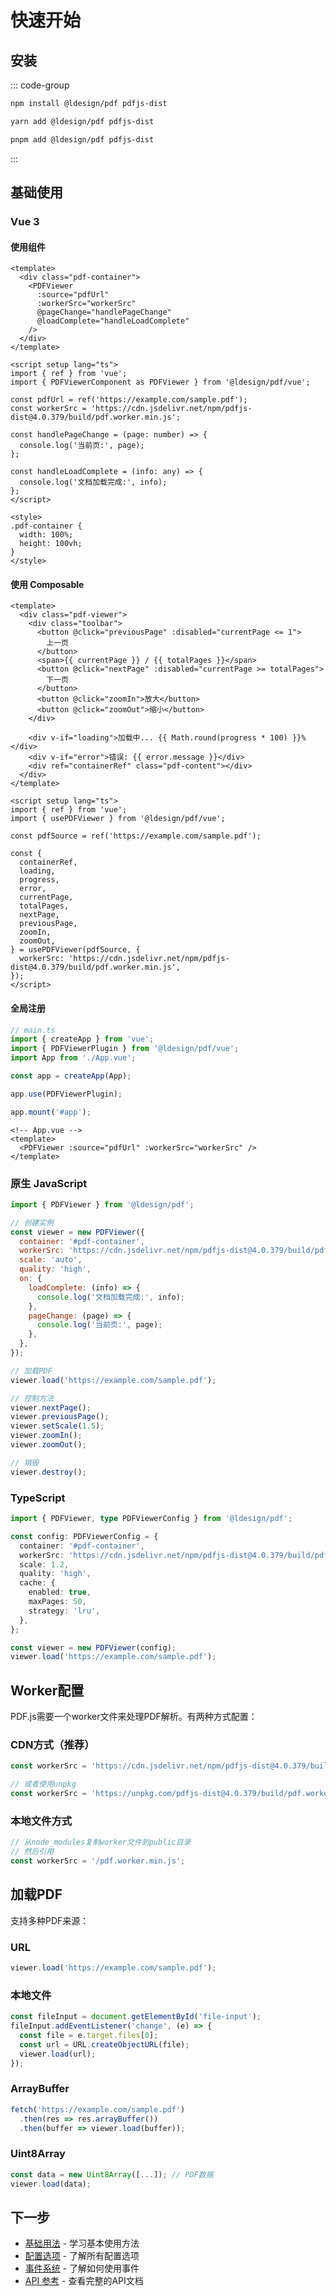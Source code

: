 # 快速开始

## 安装

::: code-group

```bash [npm]
npm install @ldesign/pdf pdfjs-dist
```

```bash [yarn]
yarn add @ldesign/pdf pdfjs-dist
```

```bash [pnpm]
pnpm add @ldesign/pdf pdfjs-dist
```

:::

## 基础使用

### Vue 3

#### 使用组件

```vue
<template>
  <div class="pdf-container">
    <PDFViewer
      :source="pdfUrl"
      :workerSrc="workerSrc"
      @pageChange="handlePageChange"
      @loadComplete="handleLoadComplete"
    />
  </div>
</template>

<script setup lang="ts">
import { ref } from 'vue';
import { PDFViewerComponent as PDFViewer } from '@ldesign/pdf/vue';

const pdfUrl = ref('https://example.com/sample.pdf');
const workerSrc = 'https://cdn.jsdelivr.net/npm/pdfjs-dist@4.0.379/build/pdf.worker.min.js';

const handlePageChange = (page: number) => {
  console.log('当前页:', page);
};

const handleLoadComplete = (info: any) => {
  console.log('文档加载完成:', info);
};
</script>

<style>
.pdf-container {
  width: 100%;
  height: 100vh;
}
</style>
```

#### 使用 Composable

```vue
<template>
  <div class="pdf-viewer">
    <div class="toolbar">
      <button @click="previousPage" :disabled="currentPage <= 1">
        上一页
      </button>
      <span>{{ currentPage }} / {{ totalPages }}</span>
      <button @click="nextPage" :disabled="currentPage >= totalPages">
        下一页
      </button>
      <button @click="zoomIn">放大</button>
      <button @click="zoomOut">缩小</button>
    </div>

    <div v-if="loading">加载中... {{ Math.round(progress * 100) }}%</div>
    <div v-if="error">错误: {{ error.message }}</div>
    <div ref="containerRef" class="pdf-content"></div>
  </div>
</template>

<script setup lang="ts">
import { ref } from 'vue';
import { usePDFViewer } from '@ldesign/pdf/vue';

const pdfSource = ref('https://example.com/sample.pdf');

const {
  containerRef,
  loading,
  progress,
  error,
  currentPage,
  totalPages,
  nextPage,
  previousPage,
  zoomIn,
  zoomOut,
} = usePDFViewer(pdfSource, {
  workerSrc: 'https://cdn.jsdelivr.net/npm/pdfjs-dist@4.0.379/build/pdf.worker.min.js',
});
</script>
```

#### 全局注册

```typescript
// main.ts
import { createApp } from 'vue';
import { PDFViewerPlugin } from '@ldesign/pdf/vue';
import App from './App.vue';

const app = createApp(App);

app.use(PDFViewerPlugin);

app.mount('#app');
```

```vue
<!-- App.vue -->
<template>
  <PDFViewer :source="pdfUrl" :workerSrc="workerSrc" />
</template>
```

### 原生 JavaScript

```javascript
import { PDFViewer } from '@ldesign/pdf';

// 创建实例
const viewer = new PDFViewer({
  container: '#pdf-container',
  workerSrc: 'https://cdn.jsdelivr.net/npm/pdfjs-dist@4.0.379/build/pdf.worker.min.js',
  scale: 'auto',
  quality: 'high',
  on: {
    loadComplete: (info) => {
      console.log('文档加载完成:', info);
    },
    pageChange: (page) => {
      console.log('当前页:', page);
    },
  },
});

// 加载PDF
viewer.load('https://example.com/sample.pdf');

// 控制方法
viewer.nextPage();
viewer.previousPage();
viewer.setScale(1.5);
viewer.zoomIn();
viewer.zoomOut();

// 销毁
viewer.destroy();
```

### TypeScript

```typescript
import { PDFViewer, type PDFViewerConfig } from '@ldesign/pdf';

const config: PDFViewerConfig = {
  container: '#pdf-container',
  workerSrc: 'https://cdn.jsdelivr.net/npm/pdfjs-dist@4.0.379/build/pdf.worker.min.js',
  scale: 1.2,
  quality: 'high',
  cache: {
    enabled: true,
    maxPages: 50,
    strategy: 'lru',
  },
};

const viewer = new PDFViewer(config);
viewer.load('https://example.com/sample.pdf');
```

## Worker配置

PDF.js需要一个worker文件来处理PDF解析。有两种方式配置：

### CDN方式（推荐）

```javascript
const workerSrc = 'https://cdn.jsdelivr.net/npm/pdfjs-dist@4.0.379/build/pdf.worker.min.js';

// 或者使用unpkg
const workerSrc = 'https://unpkg.com/pdfjs-dist@4.0.379/build/pdf.worker.min.js';
```

### 本地文件方式

```javascript
// 从node_modules复制worker文件到public目录
// 然后引用
const workerSrc = '/pdf.worker.min.js';
```

## 加载PDF

支持多种PDF来源：

### URL

```javascript
viewer.load('https://example.com/sample.pdf');
```

### 本地文件

```javascript
const fileInput = document.getElementById('file-input');
fileInput.addEventListener('change', (e) => {
  const file = e.target.files[0];
  const url = URL.createObjectURL(file);
  viewer.load(url);
});
```

### ArrayBuffer

```javascript
fetch('https://example.com/sample.pdf')
  .then(res => res.arrayBuffer())
  .then(buffer => viewer.load(buffer));
```

### Uint8Array

```javascript
const data = new Uint8Array([...]); // PDF数据
viewer.load(data);
```

## 下一步

- [基础用法](/guide/basic-usage) - 学习基本使用方法
- [配置选项](/guide/configuration) - 了解所有配置选项
- [事件系统](/guide/events) - 了解如何使用事件
- [API 参考](/api/) - 查看完整的API文档
